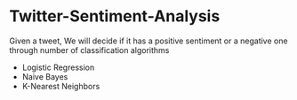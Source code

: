 # Twitter-Sentiment-Analysis
Given a tweet, We will decide if it has a positive sentiment or a negative one through number of classification algorithms

* Logistic Regression
* Naive Bayes
* K-Nearest Neighbors
